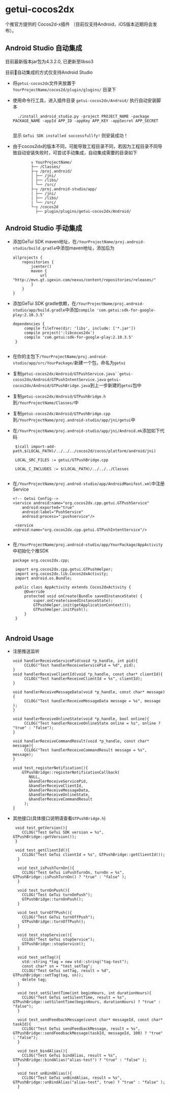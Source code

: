 # getui-cocos2dx

个推官方提供的 Cocos2d-x插件 （目前仅支持Android，iOS版本近期将会发布）。

## Android Studio 自动集成

目前最新版本jar包为4.3.2.0, 已更新至libso3

目前自动集成的方式仅支持Android Studio

- 将`getui-cocos2dx`文件夹放置于 `YourProjectName/cocos2d/plugin/glugins/` 目录下

- 使用命令行工具，进入插件目录 `getui-cocos2dx/Android/` 执行自动安装脚本

  ```
	./install_android_studio.py -project PROJECT_NAME -package PACKAGE_NAME -appId APP_ID -appKey APP_KEY -appSecret APP_SECRET
	
  ```
  显示 `GeTui SDK installed successfullfy!` 则安装成功！


- 由于cocos2dx的版本不同，可能导致工程目录不同，若因为工程目录不同导致自动安装失败时，可尝试手动集成，自动集成需要的目录如下


			  ┬ YourProjectName/
			  ├── /Classes/
			  ├─┬ /proj.android/
			  │ ├── /jni/
			  │ ├── /libs/
			  │ └── /src/
			  ├─┬ /proj.android-studio/app/
			  | ├── /jni/
			  | ├── /libs/
			  | └── /src/
			  └─┬ /cocos2d
			  	├── plugin/plugins/getui-cocos2dx/Android/


## Android Studio 手动集成

- 添加GeTui SDK maven地址，在`/YourProjectName/proj.android-studio/build.gradle`中添加maven地址，添加后为

	```
	allprojects {
    	repositories {
        	jcenter()
        	maven {
            	url "http://mvn.gt.igexin.com/nexus/content/repositories/releases/"
        	}
    	}
	}
	
	```

-  添加GeTui SDK gradle依赖，在`/YourProjectName/proj.android-studio/app/build.gradle`中添加`compile 'com.getui:sdk-for-google-play:2.10.3.5'`

   ```
   dependencies {
    	compile fileTree(dir: 'libs', include: ['*.jar'])
    	compile project(':libcocos2dx')
    	compile 'com.getui:sdk-for-google-play:2.10.3.5'
	}
	
   ```
	
- 在你的主包下`/YourProjectName/proj.android-studio/app/src/YourPackage/`新建一个包，命名为`getui`

- 复制`getui-cocos2dx/Android/GTPushService.java``getui-cocos2dx/Android/GTPushIntentService.java`
	`getui-cocos2dx/Android/GTPushBridge.java`到上一步新建的`getui`包中

- 复制`getui-cocos2dx/Android/GTPushBridge.h`到`/YourProjectName/Classes/`中 

- 复制`getui-cocos2dx/Android/GTPushBridge.cpp`到`/YourProjectName/proj.android-studio/app/jni/getui`中

- 在`/YourProjectName/proj.android-studio/app/jni/Android.mk`添加如下代码     
   
   ```
	$(call import-add-path,$(LOCAL_PATH)/../../../cocos2d/cocos/platform/android/jni)

	LOCAL_SRC_FILES := getui/GTPushBridge.cpp

	LOCAL_C_INCLUDES := $(LOCAL_PATH)/../../../Classes
	
   ```
            
- 在`/YourProjectName/proj.androd-studio/app/AndroidManifest.xml`中注册Service
	
   ```
   <!-- Getui Config-->
   <service android:name="org.cocos2dx.cpp.getui.GTPushService"
       android:exported="true"
       android:label="PushService"
       android:process=":pushservice"/>

    <service android:name="org.cocos2dx.cpp.getui.GTPushIntentService"/>
    
   ```
   
- 在`/YourProjectName/proj.android-studio/app/YourPackage/AppActivity`中初始化个推SDK
   
   ```
   package org.cocos2dx.cpp;

	import org.cocos2dx.cpp.getui.GTPushHelper;
	import org.cocos2dx.lib.Cocos2dxActivity;
	import android.os.Bundle;

	public class AppActivity extends Cocos2dxActivity {
    	@Override
    	protected void onCreate(Bundle savedInstanceState) {
        	super.onCreate(savedInstanceState);
        	GTPushHelper.init(getApplicationContext());
        	GTPushHelper.initPush();
    	}
	}
	
   ```

## Android Usage

- 注册推送监听

  	```
	void handlerReceiveServicePid(void *p_handle, int pid){
		 CCLOG("Test handlerReceiveServicePid = %d", pid);
	}
	void handlerReceiveClientId(void *p_handle, const char* clientId){
		 CCLOG("Test handlerReceiveClientId = %s", clientId);
	}
		
	void handlerReceiveMessageData(void *p_handle, const char* message){
		 CCLOG("Test handlerReceiveMessageData message = %s", message );
	}
		
	void handlerReceiveOnlineState(void *p_handle, bool online){
		 CCLOG("Test handlerReceiveOnlineState online = %s", online ? "true" : "false");
	}
		
	void handlerReceiveCommandResult(void *p_handle, const char* message){
		 CCLOG("Test handlerReceiveCommandResult message = %s", message);
	}
		
	void test_registerNotification(){
		GTPushBridge::registerNotificationCallback(
		   NULL,
		   &handlerReceiveServicePid,
		   &handlerReceiveClientId,
		   &handlerReceiveMessageData,
		   &handlerReceiveOnlineState,
		   &handlerReceiveCommandResult
		 );
	}

  	```
- 其他接口(具体接口说明请查看`GTPushBridge.h`)
  
  ```
   void test_getVersion(){
	  CCLOG("Test GeTui SDK version = %s", GTPushBridge::getVersion());
   }
	
   void test_getClientId(){
	  CCLOG("Test GeTui clientId = %s", GTPushBridge::getClientId());
	}
	
	void test_isPushTurnOn(){
	  CCLOG("Test GeTui isPushTurnOn, turnOn = %s", GTPushBridge::isPushTurnOn() ? "true" : "false" );
	}
	
	void test_turnOnPush(){
	  CCLOG("Test GeTui turnOnPush");
	  GTPushBridge::turnOnPush();
	}
	
	void test_turnOffPush(){
	  CCLOG("Test GeTui turnOffPush");
	  GTPushBridge::turnOffPush();
	}
	
	void test_stopService(){
	  CCLOG("Test GeTui stopService");
	  GTPushBridge::stopService();
	}
	
	void test_setTag(){
	  std::string *tag = new std::string("tag-test");
	  const char* sn = "test_setTag";
	  CCLOG("Test GeTui setTag, result = %d", GTPushBridge::setTag(tag, sn));
	  delete tag;
	}
	
	void test_setSilentTime(int beginHours, int durationHours){
	  CCLOG("Test GeTui setSilentTime, result = %s", GTPushBridge::setSilentTime(beginHours, durationHours) ? "true" : "false");
	}
	
	void test_sendFeedbackMessage(const char* messageId, const char* taskId){
	  CCLOG("Test GeTui sendFeedbackMessage, result = %s", GTPushBridge::sendFeedbackMessage(taskId, messageId, 100) ? "true" : "false");
	}
	
	void test_bindAlias(){
	  CCLOG("Test GeTui bindAlias, result = %s", GTPushBridge::bindAlias("alias-test") ? "true" : "false" );
	}
	
	void test_unBindAlias(){
	  CCLOG("Test GeTui unBindAlias, result = %s", GTPushBridge::unBindAlias("alias-test", true) ? "true" : "false" );
	}
	
  ```
